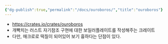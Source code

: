 ```yaml
---
{"dg-publish":true,"permalink":"/docs/ouroboros/","title":"ouroboros"}
---
```


- https://crates.io/crates/ouroboros
- 개빡치는 러스트 자기참조 구현에 대한 보일러플레이트를 작성해주는 크레이트
- 다만, 매크로로 떡칠이 되어있어 보기 흉하다는 단점이 있다.
